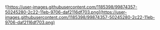 ![https://user-images.githubusercontent.com/1185398/99874357-50245280-2c22-11eb-9706-daf2116df703.png](https://user-images.githubusercontent.com/1185398/99874357-50245280-2c22-11eb-9706-daf2116df703.png)
